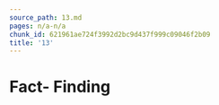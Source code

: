 ```yaml
---
source_path: 13.md
pages: n/a-n/a
chunk_id: 621961ae724f3992d2bc9d437f999c09046f2b09
title: '13'
---
```

# Fact- Finding
